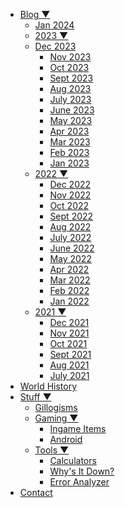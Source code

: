 - [Blog ▼]()
  - [Jan 2024](/blog.html)
  - [2023 ▼]()
  - [Dec 2023](/2023/December.html)
    - [Nov 2023](/2023/November.html)
    - [Oct 2023](/2023/October.html)
    - [Sept 2023](/2023/September.html)
    - [Aug 2023](/2023/August.html)
    - [July 2023](/2023/July.html)
    - [June 2023](/2023/June.html)
    - [May 2023](/2023/May.html)
    - [Apr 2023](/2023/April.html)
    - [Mar 2023](/2023/March.html)
    - [Feb 2023](/2023/February.html)
    - [Jan 2023](/2023/January.html)
  - [2022 ▼]()
    - [Dec 2022](/2022/December.html)
    - [Nov 2022](/2022/November.html)
    - [Oct 2022](/2022/October.html)
    - [Sept 2022](/2022/September.html)
    - [Aug 2022](/2022/August.html)
    - [July 2022](/2022/July.html)
    - [June 2022](/2022/June.html)
    - [May 2022](/2022/May.html)
    - [Apr 2022](/2022/April.html)
    - [Mar 2022](/2022/March.html)
    - [Feb 2022](/2022/February.html)
    - [Jan 2022](/2022/January.html)
  - [2021 ▼]()
    - [Dec 2021](/2021/December.html)
    - [Nov 2021](/2021/November.html)
    - [Oct 2021](/2021/October.html)
    - [Sept 2021](/2021/September.html)
    - [Aug 2021](/2021/August.html)
    - [July 2021](/2021/July.html)
- [World History](/history.html)
- [Stuff ▼]()
  - [Gillogisms](/Gillogisms.html)
  - [Gaming ▼]()
    - [Ingame Items](/InGameItem.html)
    - [Android](/Android.html)
  - [Tools ▼]()
    - [Calculators](/calc.html)
    - [Why's It Down?](/WhyIsItDown.html)
    - [Error Analyzer](/errorcause.html)
- [Contact](/contact.html)
